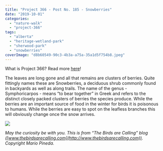 ```yaml
---
title: "Project 366 - Post No. 185 - Snowberries"
date: "2019-10-01"
categories: 
  - "nature-walk"
  - "project-366"
tags: 
  - "alberta"
  - "heritage-wetland-park"
  - "sherwood-park"
  - "snowberries"
coverImage: "d8b60549-90c3-4b3a-a75a-35a1d5f754b8.jpeg"
---
```


What is Project 366? Read more [here](https://thebirdsarecalling.com/2019/03/29/project-366/)!

The leaves are long gone and all that remains are clusters of berries. Quite fittingly names these are Snowberries, a deciduous shrub commonly found in backyards as well as along trails. The name of the genus - Symphoricarpos - means “to bear together” in Greek and refers to the distinct closely packed clusters of berries the species produce. While the berries are an important source of food in the winter for birds it is poisonous to humans. While the berries are easy to spot on the leafless branches this will obviously change once the snow arrives.

![](https://thebirdsarecallingandimustgo.files.wordpress.com/2019/09/d8b60549-90c3-4b3a-a75a-35a1d5f754b8.jpeg?w=1024)

_May the curiosity be with you. This is from “The Birds are Calling” blog ([www.thebirdsarecalling.com](http://www.thebirdsarecalling.com)). Copyright Mario Pineda._
